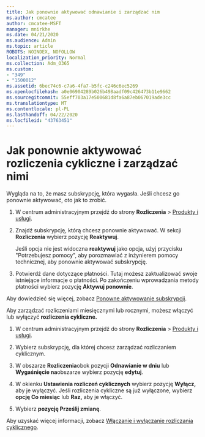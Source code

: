 ```yaml
---
title: Jak ponownie aktywować odnawianie i zarządzać nim
ms.author: cmcatee
author: cmcatee-MSFT
manager: mnirkhe
ms.date: 04/21/2020
ms.audience: Admin
ms.topic: article
ROBOTS: NOINDEX, NOFOLLOW
localization_priority: Normal
ms.collection: Adm_O365
ms.custom:
- "349"
- "1500012"
ms.assetid: 6bec74c6-c7a6-4fa7-b5fc-c246c6ec5269
ms.openlocfilehash: a0e06904289b026b498aadf09c426473b11e9662
ms.sourcegitcommit: 55eff703a17e500681d8fa6a87eb067019ade3cc
ms.translationtype: MT
ms.contentlocale: pl-PL
ms.lasthandoff: 04/22/2020
ms.locfileid: "43763451"
---
```

# <a name="how-to-reactivate-and-manage-recurring-billing"></a>Jak ponownie aktywować rozliczenia cykliczne i zarządzać nimi

Wygląda na to, że masz subskrypcję, która wygasła. Jeśli chcesz go ponownie aktywować, oto jak to zrobić.
  
1. W centrum administracyjnym przejdź do strony **Rozliczenia** \> [Produkty i usługi](https://go.microsoft.com/fwlink/p/?linkid=842054).

2. Znajdź subskrypcję, którą chcesz ponownie aktywować. W sekcji **Rozliczenia** wybierz pozycję **Reaktywuj**.

    Jeśli opcja nie jest widoczna **reaktywuj** jako opcja, użyj przycisku "Potrzebujesz pomocy", aby porozmawiać z inżynierem pomocy technicznej, aby ponownie aktywować subskrypcję.

3. Potwierdź dane dotyczące płatności. Tutaj możesz zaktualizować swoje istniejące informacje o płatności. Po zakończeniu wprowadzania metody płatności wybierz pozycję **Aktywuj ponownie**.

Aby dowiedzieć się więcej, zobacz [Ponowne aktywowanie subskrypcji](https://docs.microsoft.com//office365/admin/subscriptions-and-billing/reactivate-your-subscription). 

Aby zarządzać rozliczeniami miesięcznymi lub rocznymi, możesz włączyć lub wyłączyć **rozliczenia cykliczne.**
  
1. W centrum administracyjnym przejdź do strony **Rozliczenia** \> [Produkty i usługi](https://go.microsoft.com/fwlink/p/?linkid=842054).

2. Wybierz subskrypcję, dla której chcesz zarządzać rozliczaniem cyklicznym.

3. W obszarze **Rozliczenia**obok pozycji **Odnawianie w dniu** lub **Wygaśnięcie na**obszarze wybierz pozycję **edytuj**.

4. W okienku **Ustawienia rozliczeń cyklicznych** wybierz pozycję **Wyłącz,** aby je wyłączyć. Jeśli rozliczenia cykliczne są już wyłączone, wybierz **opcję Co miesiąc** lub **Raz,** aby je włączyć.

5. Wybierz **pozycję Prześlij zmianę**.

Aby uzyskać więcej informacji, zobacz [Włączanie i wyłączanie rozliczania cyklicznego](https://docs.microsoft.com/office365/admin/subscriptions-and-billing/renew-your-subscription#turn-recurring-billing-off-or-on).